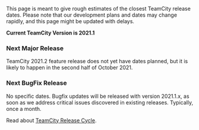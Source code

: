 [//]: # (title: Roadmap Outline)
[//]: # (auxiliary-id: Roadmap Outline)

This page is meant to give rough estimates of the closest TeamCity release dates. Please note that our development plans and dates may change rapidly, and this page might be updated with delays.

__Current TeamCity Version is 2021.1__

### Next Major Release

TeamCity 2021.2 feature release does not yet have dates planned, but it is likely to happen in the second half of October 2021.

### Next BugFix Release

No specific dates. Bugfix updates will be released with version 2021.1.x, as soon as we address critical issues discovered in existing releases. Typically, once a month.

Read about [TeamCity Release Cycle](teamcity-release-cycle.md).
